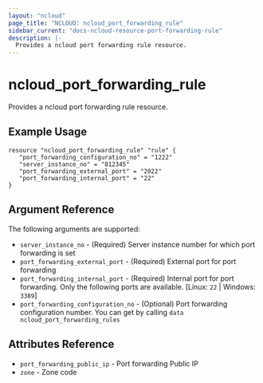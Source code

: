 ```yaml
---
layout: "ncloud"
page_title: "NCLOUD: ncloud_port_forwarding_rule"
sidebar_current: "docs-ncloud-resource-port-forwarding-rule"
description: |-
  Provides a ncloud port forwarding rule resource.
---
```


# ncloud_port_forwarding_rule

Provides a ncloud port forwarding rule resource.

## Example Usage

```hcl
resource "ncloud_port_forwarding_rule" "rule" {
   "port_forwarding_configuration_no" = "1222"
   "server_instance_no" = "812345"
   "port_forwarding_external_port" = "2022"
   "port_forwarding_internal_port" = "22"
}
```

## Argument Reference

The following arguments are supported:

* `server_instance_no` - (Required) Server instance number for which port forwarding is set
* `port_forwarding_external_port` - (Required) External port for port forwarding
* `port_forwarding_internal_port` - (Required) Internal port for port forwarding. Only the following ports are available. [Linux: `22` | Windows: `3389`]
* `port_forwarding_configuration_no` - (Optional) Port forwarding configuration number. You can get by calling `data ncloud_port_forwarding_rules`

## Attributes Reference

* `port_forwarding_public_ip` - Port forwarding Public IP
* `zone` - Zone code
